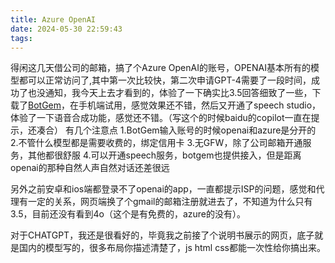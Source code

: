 ```yaml
---
title: Azure OpenAI
date: 2024-05-30 22:59:43
tags:
---
```

得闲这几天借公司的邮箱，搞了个Azure OpenAI的账号，OPENAI基本所有的模型都可以正常访问了,其中第一次比较快，第二次申请GPT-4需要了一段时间，成功了也没通知，我今天上去才看到的，体验了一下确实比3.5回答细致了一些，下载了[BotGem](https://botgem.com/)，在手机端试用，感觉效果还不错，然后又开通了speech studio，体验了一下语音合成功能，感觉还不错。（写这个的时候baidu的copilot一直在提示，还凑合）
有几个注意点
1.BotGem输入账号的时候openai和azure是分开的
2.不管什么模型都是需要收费的，绑定信用卡
3.无GFW，除了公司邮箱开通服务，其他都很舒服
4.可以开通speech服务，botgem也提供接入，但是距离openai的那种自然人声自然对话还差很远


另外之前安卓和ios端都登录不了openai的app，一直都提示ISP的问题，感觉和代理有一定的关系，网页端换了个gmail的邮箱注册就进去了，不知道为什么只有3.5，目前还没有看到4o（这个是有免费的，azure的没有）。

对于CHATGPT，我还是很看好的，毕竟我之前接了个说明书展示的网页，底子就是国内的模型写的，很多布局你描述清楚了，js html css都能一次性给你搞出来。